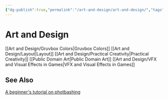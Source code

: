 ```yaml
---
{"dg-publish":true,"permalink":"/art-and-design/art-and-design/","tags":["Art","Design","landing"],"noteIcon":1}
---
```



# Art and Design

[[Art and Design/Gruvbox Colors\|Gruvbox Colors]]
[[Art and Design/Layout\|Layout]]
[[Art and Design/Practical Creativity\|Practical Creativity]]
[[Public Domain Art\|Public Domain Art]]
[[Art and Design/VFX and Visual Effects in Games\|VFX and Visual Effects in Games]]

## See Also

[A beginner's tutorial on photbashing](https://www.youtube.com/watch?v=GYrUzzS8SnE&feature=youtu.be)